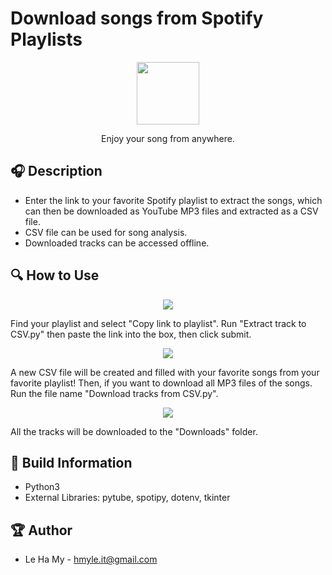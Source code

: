 # Download songs from Spotify Playlists
<p align="center">
  <img width="100" src="https://cdn-icons-png.flaticon.com/512/8560/8560446.png">
</p>
<p align="center">Enjoy your song from anywhere.</p>


## 🎧 Description
 - Enter the link to your favorite Spotify playlist to extract the songs, which can then be downloaded as YouTube MP3 files and extracted as a CSV file.
 - CSV file can be used for song analysis.
 - Downloaded tracks can be accessed offline.

## 🔍 How to Use
<p align="center"> 
<img src= 'https://github.com/hmyle/Download-songs-from-Spotify-Playlists/assets/116583355/6f33cdef-3cbd-46a5-99a6-ff2cd0d6f0c9'>
</p>

Find your playlist and select "Copy link to playlist". Run "Extract track to CSV.py" then paste the link into the box, then click submit.

<p align="center"> 
<img src = 'https://github.com/hmyle/Download-songs-from-Spotify-Playlists/assets/116583355/9734a4bc-2f72-4cda-9acf-d6fb12083fa1'>
</p>

A new CSV file will be created and filled with your favorite songs from your favorite playlist! Then, if you want to download all MP3 files of the songs. Run the file name "Download tracks from CSV.py".

<p align="center"> 
<img src = 'https://github.com/hmyle/Download-songs-from-Spotify-Playlists/assets/116583355/cf3e1db5-9e3b-4362-9b1c-1e3e931c2672'>
</p>

All the tracks will be downloaded to the "Downloads" folder.

## 🔧 Build Information
 - Python3
 - External Libraries: pytube, spotipy, dotenv, tkinter 

## 🏆 Author
- Le Ha My  - hmyle.it@gmail.com


